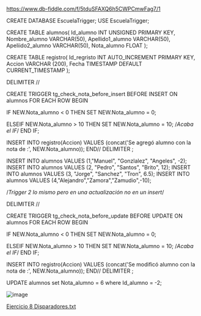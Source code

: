 https://www.db-fiddle.com/f/5tduSFAXQ6h5CWPCmwFag7/1


CREATE DATABASE EscuelaTrigger;
USE EscuelaTrigger;

CREATE TABLE alumnos(
	Id_alumno INT UNSIGNED PRIMARY KEY,
  	Nombre_alumno VARCHAR(50),
  	Apellido1_alumno VARCHAR(50),
  	Apeliido2_alumno VARCHAR(50),
  	Nota_alumno FLOAT
	);

CREATE TABLE registro(
	Id_regristo INT AUTO_INCREMENT PRIMARY KEY,
  	Accion VARCHAR (200),
  	Fecha TIMESTAMP DEFAULT CURRENT_TIMESTAMP
	);
    

DELIMITER //

CREATE TRIGGER tg_check_nota_before_insert BEFORE INSERT ON alumnos
FOR EACH ROW BEGIN

IF NEW.Nota_alumno < 0 THEN
 SET NEW.Nota_alumno = 0;

 ELSEIF NEW.Nota_alumno > 10 THEN
 SET NEW.Nota_alumno = 10;
 /*Acaba el IF*/
 END IF;

INSERT INTO registro(Accion) VALUES (concat('Se agregó alumno con la nota de :', NEW.Nota_alumno));
END//
DELIMITER ;

INSERT INTO alumnos VALUES (1,"Manuel", "Gonzlalez", "Angeles", -2);
INSERT INTO alumnos VALUES (2, "Pedro", "Santos", "Brito", 12);
INSERT INTO alumnos VALUES (3, "Jorge", "Sanchez", "Tron", 6.5);
INSERT INTO alumnos VALUES (4,"Alejandro","Zamora","Zamudio",-10);



/*Trigger 2 lo mismo pero en una actualización no en un insert*/

DELIMITER //

CREATE TRIGGER tg_check_nota_before_update BEFORE UPDATE ON alumnos
FOR EACH ROW BEGIN

IF NEW.Nota_alumno < 0 THEN
 SET NEW.Nota_alumno = 0;

 ELSEIF NEW.Nota_alumno > 10 THEN
 SET NEW.Nota_alumno = 10;
 /*Acaba el IF*/
 END IF;

INSERT INTO registro(Accion) VALUES (concat('Se modificó alumno con la nota de :', NEW.Nota_alumno));
END//
DELIMITER ;

UPDATE alumnos set Nota_alumno = 6 where Id_alumno = -2;



![image](https://user-images.githubusercontent.com/61428623/229319279-c9c65a5c-b03b-4920-84fc-d8f9b43e420e.png)

[Ejercicio 8 Disparadores.txt](https://github.com/Armando573/Base_de_Datos/files/11130745/Ejercicio.8.Disparadores.txt)


